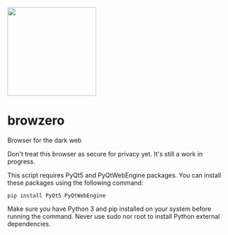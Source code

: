 <img src="https://user-images.githubusercontent.com/43807387/228711272-2335f8ff-3b6d-4d97-a01f-04e470a0a81d.svg" width="200" />

# browzero
Browser for the dark web

Don't treat this browser as secure for privacy yet. It's still a work in progress.

This script requires PyQt5 and PyQtWebEngine packages. You can install these packages using the following command:

```
pip install PyQt5 PyQtWebEngine
```
Make sure you have Python 3 and pip installed on your system before running the command. Never use sudo nor root to install Python external dependencies.
